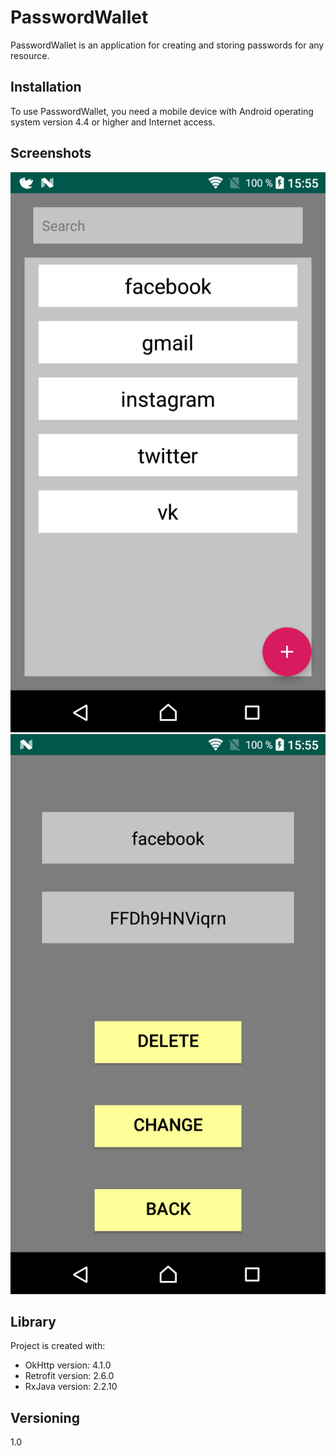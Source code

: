 # PasswordWallet

PasswordWallet is an application for creating and storing passwords for any resource.

## Installation

To use PasswordWallet, you need a mobile device with Android operating system version 4.4 or higher and Internet access.

## Screenshots
![Example screenshot1](./screenshots/Screenshot_20190829-155502.png)
![Example screenshot2](./screenshots/Screenshot_20190829-155522.png)

## Library

Project is created with:
* OkHttp version: 4.1.0
* Retrofit version: 2.6.0
* RxJava version: 2.2.10

## Versioning
1.0
